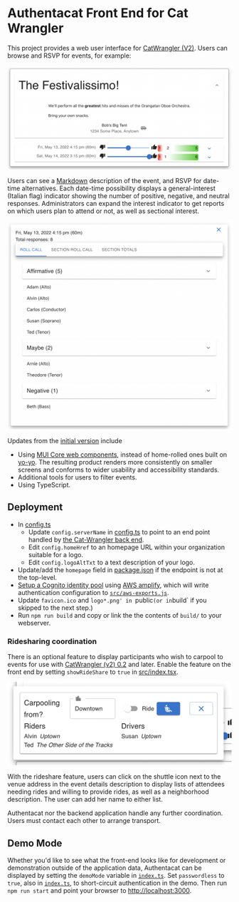 # Authentacat Front End for Cat Wrangler

This project provides a web user interface for [CatWrangler (V2)](https://github.com/jonathanlb/cat-wrangler-v2).
Users can browse and RSVP for events, for example:

![Sample event description](docs/event-summary.png)

Users can see a [Markdown](https://www.markdownguide.org/basic-syntax/)
description of the event,
and RSVP for date-time alternatives.
Each date-time possibility displays a general-interest
(Italian flag) indicator showing the number of positive,
negative, and neutral responses.
Administrators can expand the interest indicator to get
reports on which users plan to attend or not, as well as sectional interest.

![Sample attendance report](docs/attendance-summary.png)

Updates from the [initial version](https://github.com/jonathanlb/cat-wrangler) include

- Using [MUI Core web components](https://mui.com/), instead of home-rolled ones built on [yo-yo](https://github.com/maxogden/yo-yo).  The resulting product renders more consistently on smaller screens and conforms to wider usability and accessibility standards.
- Additional tools for users to filter events.
- Using TypeScript.

## Deployment

- In [config.ts](src/config.ts)
  - Update `config.serverName` in [config.ts](src/config.ts) to point to an end point handled by [the Cat-Wrangler back end](https://github.com/jonathanlb/cat-wrangler-v2).
  - Edit `config.homeHref` to an homepage URL within your organization suitable for a logo.
  - Edit `config.logoAltTxt` to a text description of your logo.
- Update/add the `homepage` field in [package.json](package.json) if the endpoint is not at the top-level.
- [Setup a Cognito identity pool](https://docs.amplify.aws/lib/auth/getting-started/q/platform/js/)
using [AWS amplify](https://aws.amazon.com/amplify/),
which will write authentication configuration to 
[`src/aws-exports.js`](https://docs.amplify.aws/lib/client-configuration/configuring-amplify-categories/q/platform/js/).
- Update `favicon.ico` and `logo*.png' in `public` (or in `build` if you skipped to the next step.)
- Run `npm run build` and copy or link the the contents of `build/` to your webserver.

### Ridesharing coordination
There is an optional feature to display participants who wish
to carpool to events for use with
[CatWrangler (v2) 0.2](https://github.com/jonathanlb/cat-wrangler-v2/releases/tag/v0.2.0)
and later.
Enable the feature on the front end by setting `showRideShare` to `true` in
[src/index.tsx](src/index.tsx).

![Rideshare input form](docs/rideshare-form.png)

With the rideshare feature, users can click on the shuttle icon next to the venue address in the event details description to display lists of attendees needing rides and willing to provide rides, as well as a neighborhood description.
The user can add her name to either list.

Authentacat nor the backend application handle any further coordination.
Users must contact each other to arrange transport.
## Demo Mode

Whether you'd like to see what the front-end looks like for development or demonstration outside of the application data, Authentacat can be displayed by setting the `demoMode` variable in [`index.ts`](src/index.ts).
Set `passwordless` to `true`, also in [`index.ts`](src/index.ts), to short-circuit authentication in the demo.
Then run `npm run start` and point your browser to [http://localhost:3000](https://localhost:3000).
